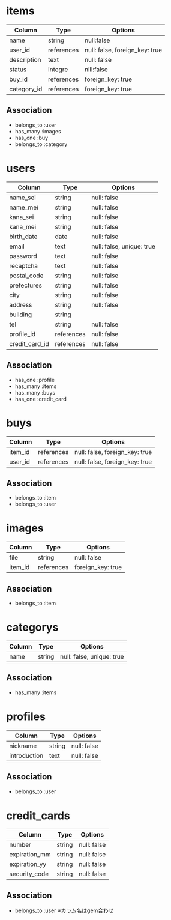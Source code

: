 
# items
|Column|Type|Options|
|------|----|-------|
|name|string|null:false|
|user_id|references|null: false, foreign_key: true|
|description|text|null: false|
|status|integre|nill:false|
|buy_id|references|foreign_key: true|
|category_id|references|foreign_key: true|

## Association
- belongs_to :user
- has_many :images
- has_one :buy
- belongs_to :category

# users
|Column|Type|Options|
|------|----|-------|
|name_sei|string|null: false|
|name_mei|string|null: false|
|kana_sei|string|null: false|
|kana_mei|string|null: false|
|birth_date|date|null: false|
|email|text|null: false, unique: true|
|password|text|null: false|
|recaptcha|text|null: false|
|postal_code|string|null: false|
|prefectures|string|null: false|
|city|string|null: false|
|address|string| null: false|
|building|string||
|tel|string|null: false|
|profile_id|references|null: false|
|credit_card_id|references|null: false|

## Association
- has_one :profile
- has_many :items
- has_many :buys
- has_one :credit_card

# buys
|Column|Type|Options|
|------|----|-------|
|item_id|references|null: false, foreign_key: true|
|user_id|references|null: false, foreign_key: true|

## Association
- belongs_to :item
- belongs_to :user

# images
|Column|Type|Options|
|------|----|-------|
|file|string|null: false|
|item_id|references|foreign_key: true|

## Association
- belongs_to :item

# categorys
|Column|Type|Options|
|------|----|-------|
|name|string|null: false, unique: true|

## Association
- has_many :items

# profiles
|Column|Type|Options|
|------|----|-------|
|nickname|string|null: false|
|introduction|text|null: false|

## Association
- belongs_to :user

# credit_cards
|Column|Type|Options|
|------|----|-------|
|number|string|null: false|
|expiration_mm|string|null: false|
|expiration_yy|string|null: false|
|security_code|string|null: false|

## Association
- belongs_to :user
※カラム名はgem合わせ

<!-- testpirori -->